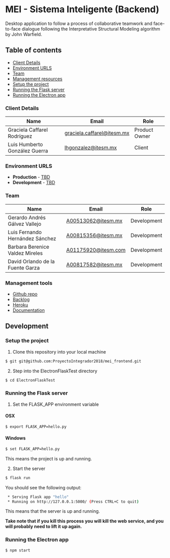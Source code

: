# MEI - Sistema Inteligente (Backend)

Desktop application to follow a process of collaborative teamwork and face-to-face dialogue following the Interpretative Structural Modeling algorithm by John Warfield.

## Table of contents

* [Client Details](#client-details)
* [Environment URLS](#environment-urls)
* [Team](#team)
* [Management resources](#management-tools)
* [Setup the project](#setup-the-project)
* [Running the Flask server](#running-the-flask-server)
* [Running the Electron app](#running-the-electron-app)


### Client Details

| Name               | Email             | Role |
| ------------------ | ----------------- | ---- |
| Graciela Caffarel Rodríguez | graciela.caffarel@itesm.mx | Product Owner |
| Luis Humberto González Guerra | lhgonzalez@itesm.mx | Client |


### Environment URLS

* **Production** - [TBD](TBD)
* **Development** - [TBD](TBD)

### Team

| Name           | Email             | Role        |
| -------------- | ----------------- | ----------- |
| Gerardo Andrés Gálvez Vallejo | A00513062@itesm.mx | Development |
| Luis Fernando Hernández Sánchez | A00815356@itesm.mx | Development |
| Barbara Berenice Valdez Mireles | A01175920@itesm.com | Development |
| David Orlando de la Fuente Garza | A00817582@itesm.mx | Development |

### Management tools

* [Github repo](https://github.com/ProyectoIntegrador2018/mei_frontend)
* [Backlog](https://github.com/ProyectoIntegrador2018/mei_frontend/projects/1)
* [Heroku](https://crowdfront-staging.herokuapp.com/)
* [Documentation](https://drive.google.com/open?id=16-13j8v9uVM7V9z2Gq5vwgKBxlPyn1k9)

## Development

### Setup the project

1. Clone this repository into your local machine

```bash
$ git git@github.com:ProyectoIntegrador2018/mei_frontend.git
```

2. Step into the ElectronFlaskTest directory
```bash
$ cd ElectronFlaskTest
```

### Running the Flask server

1. Set the FLASK_APP environment variable

#### OSX
```bash
$ export FLASK_APP=hello.py
```

#### Windows
```bash
$ set FLASK_APP=hello.py
```

This means the project is up and running.

2. Start the server
```bash
$ flask run
```

You should see the following output:
```bash
 * Serving Flask app "hello"
 * Running on http://127.0.0.1:5000/ (Press CTRL+C to quit)
```

This means that the server is up and running.

**Take note that if you kill this process you will kill the web service, and you will probably need to lift it up again.**

### Running the Electron app
```bash
$ npm start
```
